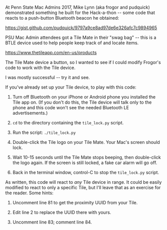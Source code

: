 At Penn State Mac Admins 2017, Mike Lynn (aka frogor and pudquick) demonstrated something he built for the Hack-a-thon -- some code that reacts to a push-button Bluetooth beacon he obtained:

https://gist.github.com/pudquick/9797a9ce8ad97de6e326afc7c9894965

PSU Mac Admin attendees got a Tile Mate in their "swag bag" -- this is a BTLE device used to help people keep track of and locate items. 

https://www.thetileapp.com/en-us/products

The Tile Mate device a button, so I wanted to see if I could modify Frogor's code to work with the Tile device.

I was mostly successful -- try it and see.

If you've already set up your Tile device, to play with this code:

1) Turn off Bluetooth on your iPhone or Android phone you installed the Tile app on. (If you don't do this, the Tile device will talk only to the phone and this code won't see the needed Bluetooth LE advertisements.)

2) `cd` to the directory containing the `tile_lock.py` script.

3) Run the script: `./tile_lock.py`

4) Double-click the Tile logo on your Tile Mate. Your Mac's screen should lock.

5) Wait 10-15 seconds until the Tile Mate stops beeping, then double-click the logo again. If the screen is still locked, a fake car alarm will go off.

6) Back in the terminal window, control-C to stop the `tile_lock.py` script.

As written, this code will react to _any_ Tile device in range. It could be easily modified to react to only a specific Tile, but I'll leave that as an exercise for the reader. Some hints:

1) Uncomment line 81 to get the proximity UUID from your Tile.
  
2) Edit line 2 to replace the UUID there with yours.
  
3) Uncomment line 83; comment line 84.
